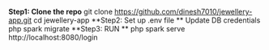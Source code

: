 **Step1: Clone the repo**
git clone https://github.com/dinesh7010/jewellery-app.git
cd jewellery-app
**Step2: Set up .env file ** 
Update DB credentials
php spark migrate
**Step3: RUN **
php spark serve
http://localhost:8080/login
